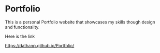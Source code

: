 # Portfolio
 
This is a personal Portfolio website that showcases my skills though design and functionality.

Here is the link

https://dathanp.github.io/Portfolio/
